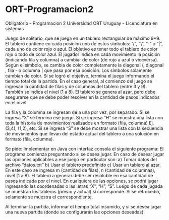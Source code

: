 # ORT-Programacion2
Obligatorio - Programacion 2
Universidad ORT Uruguay - Licenciatura en sistemas
 
Juego de solitario, que se juega en un tablero rectangular de máximo 9*9. El tablero contiene
en cada posición uno de estos símbolos: “/”, “\”, “-“ o “|”, cada uno de color rojo o azul. El objetivo es tener todo el tablero
de color rojo o todo de color azul. El jugador indica en cada movimiento la posición (indicando fila y columna) a cambiar
de color (de rojo a azul o viceversa). Según el símbolo, se cambia de color completamente la diagonal /, diagonal \, fila - o
columna | que pasa por esa posición. Los símbolos solamente cambian de color. Si se logró el objetivo, termina el juego
informando el tiempo total de la partida.
En el caso general, al comienzo del juego se ingresan la cantidad de filas y de columnas del tablero (entre 3 y 9). También
se indica el nivel (1 a 8). El tablero se genera al azar, pero debe asegurarse que se debe poder resolver en la cantidad de
pasos indicados en el nivel.

La fila y la columna se ingresan de a una por vez, por separado.
Si se ingresa “X” se termina ese juego.
Si se ingresa “H” se muestra una lista con toda la historia de movimientos realizados en formato (fila, columna) Ej. (3,4),
(1,2), etc.
Si se ingresa “S” se debe mostrar una lista con la secuencia de movimientos que llevan del estado actual del tablero a una
solución en formato (fila, columna).

Se pide:
Implementar en Java con interfaz consola el siguiente programa:
El programa comienza preguntando si se desea jugar. En caso de desear jugar las opciones aplicables a ese juego en
particular son:
a) Tomar datos del archivo “datos.txt”
b) Usar el tablero predefinido
c) Usar un tablero al azar. En este caso se ingresa m (cantidad de filas), n (cantidad de columnas), nivel (1 a 8). El
tablero a generar debe ser resoluble en esa cantidad de pasos indicada por el nivel.
En cualquiera de las opciones, se podrá jugar ingresando las coordenadas o las letras “X”, “H”, “S”. Luego de cada jugada
se muestran los tableros (previo y actual) si corresponde. Si se retrocedió, solamente se muestra el correspondiente.

Al terminar la partida, informar el tiempo total insumido, y si se desea jugar una nueva partida (donde se configurarán las
opciones deseadas).
